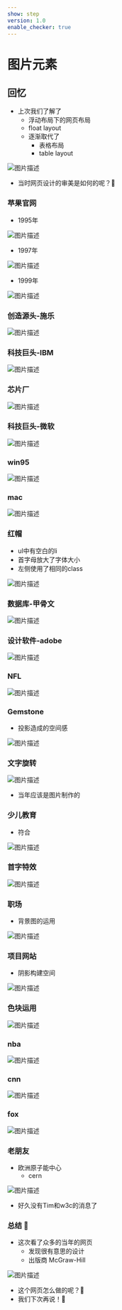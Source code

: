 ```yaml
---
show: step
version: 1.0
enable_checker: true
---
```


# 图片元素

## 回忆

- 上次我们了解了
	- 浮动布局下的网页布局
	- float layout
	- 逐渐取代了
		- 表格布局
		- table layout

![图片描述](https://doc.shiyanlou.com/courses/3781/labs/3007464/uid1190679-20241105-1730811250474) 

- 当时网页设计的审美是如何的呢？🤔

### 苹果官网

- 1995年

![图片描述](https://doc.shiyanlou.com/courses/3781/labs/3015050/uid1190679-20241105-1730811521835) 

- 1997年

![图片描述](https://doc.shiyanlou.com/courses/3781/labs/3015050/uid1190679-20241106-1730878688259) 

- 1999年

![图片描述](https://doc.shiyanlou.com/courses/3781/labs/3015050/uid1190679-20241105-1730811602459) 

### 创造源头-施乐

![图片描述](https://doc.shiyanlou.com/courses/3781/labs/3015050/uid1190679-20241106-1730879255407) 


### 科技巨头-IBM

![图片描述](https://doc.shiyanlou.com/courses/3781/labs/3015050/uid1190679-20241105-1730811697731) 

### 芯片厂

![图片描述](https://doc.shiyanlou.com/courses/3781/labs/3015050/uid1190679-20241105-1730813106825/wm) 

### 科技巨头-微软

![图片描述](https://doc.shiyanlou.com/courses/3781/labs/3015050/uid1190679-20241105-1730811730559) 

### win95

![图片描述](https://doc.shiyanlou.com/courses/3781/labs/3015050/uid1190679-20241106-1730848111496) 

### mac

![图片描述](https://doc.shiyanlou.com/courses/3781/labs/3015050/uid1190679-20241106-1730878376936) 

### 红帽

- ul中有空白的li
- 首字母放大了字体大小
- 左侧使用了相同的class

![图片描述](https://doc.shiyanlou.com/courses/3781/labs/3015050/uid1190679-20241106-1730879847716) 


### 数据库-甲骨文

![图片描述](https://doc.shiyanlou.com/courses/3781/labs/3015050/uid1190679-20241105-1730811765062) 

### 设计软件-adobe

![图片描述](https://doc.shiyanlou.com/courses/3781/labs/3015050/uid1190679-20241105-1730811838293) 

### NFL

![图片描述](https://doc.shiyanlou.com/courses/3781/labs/3015050/uid1190679-20241105-1730813198894) 

### Gemstone

- 投影造成的空间感

![图片描述](https://doc.shiyanlou.com/courses/3781/labs/3015050/uid1190679-20241105-1730813320098) 

### 文字旋转

![图片描述](https://doc.shiyanlou.com/courses/3781/labs/3015050/uid1190679-20241105-1730813412145) 

- 当年应该是图片制作的

### 少儿教育

- 符合

![图片描述](https://doc.shiyanlou.com/courses/3781/labs/3015050/uid1190679-20241105-1730813521672/wm) 


### 首字特效

![图片描述](https://doc.shiyanlou.com/courses/3781/labs/3015050/uid1190679-20241105-1730813048234) 

### 职场

- 背景图的运用

![图片描述](https://doc.shiyanlou.com/courses/3781/labs/3015050/uid1190679-20241106-1730845181222) 

### 项目网站

- 阴影构建空间

![图片描述](https://doc.shiyanlou.com/courses/3781/labs/3015050/uid1190679-20241106-1730845382844) 

### 色块运用

![图片描述](https://doc.shiyanlou.com/courses/3781/labs/3015050/uid1190679-20241106-1730848162761) 

### nba

![图片描述](https://doc.shiyanlou.com/courses/3781/labs/3015050/uid1190679-20241106-1730845674370) 

### cnn

![图片描述](https://doc.shiyanlou.com/courses/3781/labs/3015050/uid1190679-20241106-1730879937679) 

### fox

![图片描述](https://doc.shiyanlou.com/courses/3781/labs/3015050/uid1190679-20241106-1730884660121) 

### 老朋友

- 欧洲原子能中心
	- cern

![图片描述](https://doc.shiyanlou.com/courses/3781/labs/3015050/uid1190679-20241106-1730879302889) 

- 好久没有Tim和w3c的消息了

### 总结 🤔

- 这次看了众多的当年的网页
	- 发现很有意思的设计
	- 出版商 McGraw-Hill

![图片描述](https://doc.shiyanlou.com/courses/3781/labs/3015050/uid1190679-20241105-1730812793183)

- 这个网页怎么做的呢？🤔
- 我们下次再说！👋
